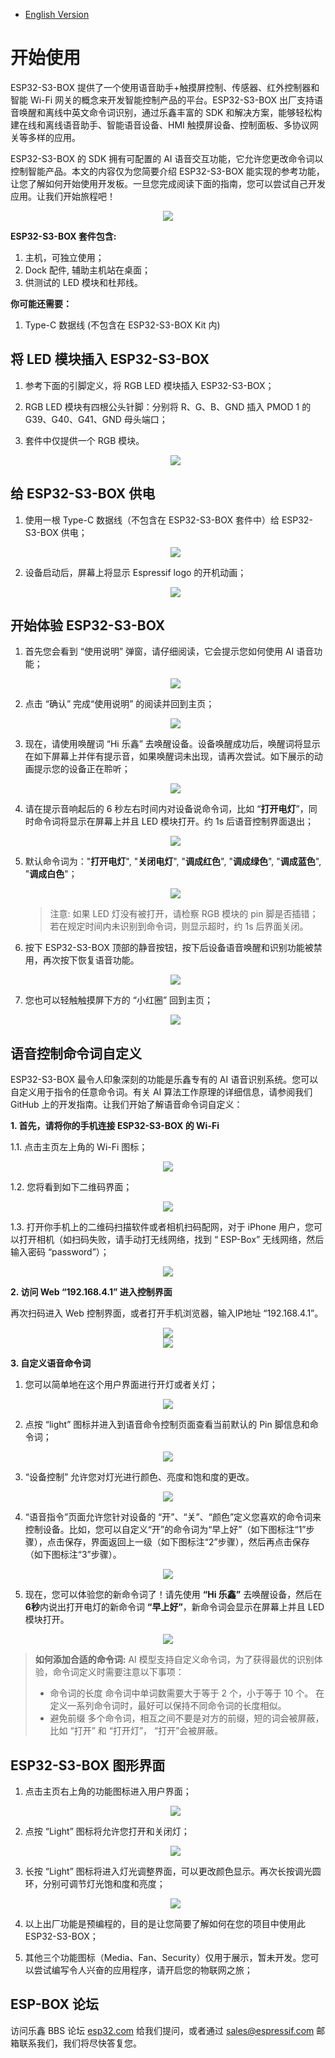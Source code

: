* [English Version](./getting_started.md)

# 开始使用

ESP32-S3-BOX 提供了一个使用语音助手+触摸屏控制、传感器、红外控制器和智能 Wi-Fi 网关的概念来开发智能控制产品的平台。ESP32-S3-BOX 出厂支持语音唤醒和离线中英文命令词识别，通过乐鑫丰富的 SDK 和解决方案，能够轻松构建在线和离线语音助手、智能语音设备、HMI 触摸屏设备、控制面板、多协议网关等多样的应用。

ESP32-S3-BOX 的 SDK 拥有可配置的 AI 语音交互功能，它允许您更改命令词以控制智能产品。本文的内容仅为您简要介绍 ESP32-S3-BOX 能实现的参考功能，让您了解如何开始使用开发板。一旦您完成阅读下面的指南，您可以尝试自己开发应用。让我们开始旅程吧！

   <div align="center">
   <img src="_static/esp_s3_box_outline.png">
   </div>

**ESP32-S3-BOX 套件包含:**

1. 主机，可独立使用；
2. Dock 配件, 辅助主机站在桌面；
3. 供测试的 LED 模块和杜邦线。

**你可能还需要：**

1. Type-C 数据线 (不包含在 ESP32-S3-BOX Kit 内)

## 将 LED 模块插入 ESP32-S3-BOX

1. 参考下面的引脚定义，将 RGB LED 模块插入 ESP32-S3-BOX；
2. RGB LED 模块有四根公头针脚：分别将 R、G、B、GND 插入 PMOD 1 的 G39、G40、G41、GND 母头端口；
3. 套件中仅提供一个 RGB 模块。

   <div align="center">
   <img src="./_static/hardware_pmod.png">
   </div>

## 给 ESP32-S3-BOX 供电

1. 使用一根 Type-C 数据线（不包含在 ESP32-S3-BOX 套件中）给 ESP32-S3-BOX 供电；

   <div align="center">
   <img src="_static/plug_power.png">
   </div>

2. 设备启动后，屏幕上将显示 Espressif logo 的开机动画；

   <div align="center">
   <img src="./_static/boot_animation.png">
   </div>

## 开始体验 ESP32-S3-BOX

1. 首先您会看到 “使用说明” 弹窗，请仔细阅读，它会提示您如何使用 AI 语音功能；

   <div align="center">
   <img src="./_static/page_use_intr_cn.png">
   </div>

2. 点击 “确认” 完成“使用说明” 的阅读并回到主页；

   <div align="center">
   <img src="./_static/page_home.png">
   </div>

3. 现在，请使用唤醒词 “Hi 乐鑫” 去唤醒设备。设备唤醒成功后，唤醒词将显示在如下屏幕上并伴有提示音，如果唤醒词未出现，请再次尝试。如下展示的动画提示您的设备正在聆听；

   <div align="center">
   <img src="_static/page_hi_cn.png">
   </div>

4. 请在提示音响起后的 6 秒左右时间内对设备说命令词，比如 “**打开电灯**”，同时命令词将显示在屏幕上并且 LED 模块打开。约 1s 后语音控制界面退出；

   <div align="center">
   <img src="_static/page_turn_on_the_light_cn.png">
   </div>

5. 默认命令词为："**打开电灯**", "**关闭电灯**", "**调成红色**", "**调成绿色**", "**调成蓝色**", "**调成白色**"；

   <div align="center">
   <img src="_static/page_timeout_cn.png">
   </div>

    >注意:
    > 如果 LED 灯没有被打开，请检察 RGB 模块的 pin 脚是否插错；
    > 若在规定时间内未识别到命令词，则显示超时，约 1s 后界面关闭。

6. 按下 ESP32-S3-BOX 顶部的静音按钮，按下后设备语音唤醒和识别功能被禁用，再次按下恢复语音功能。

   <div align="center">
   <img src="_static/hardware_mute_button.jpg">
   </div>

7. 您也可以轻触触摸屏下方的 “小红圈” 回到主页；

   <div align="center">
   <img src="./_static/hardware_home.png">
   </div>

## 语音控制命令词自定义

ESP32-S3-BOX 最令人印象深刻的功能是乐鑫专有的 AI 语音识别系统。您可以自定义用于指令的任意命令词。有关 AI 算法工作原理的详细信息，请参阅我们 GitHub 上的开发指南。让我们开始了解语音命令词自定义：

**1. 首先，请将你的手机连接 ESP32-S3-BOX 的 Wi-Fi**

1.1. 点击主页左上角的 Wi-Fi 图标；

   <div align="center">
   <img src="_static/page_wifi_lable.png">
   </div>

1.2. 您将看到如下二维码界面；

   <div align="center">
   <img src="_static/page_scan_qrcode.png">
   </div>

1.3. 打开你手机上的二维码扫描软件或者相机扫码配网，对于 iPhone 用户，您可以打开相机（如扫码失败，请手动打无线网络，找到 “ ESP-Box” 无线网络，然后输入密码 “password”）；

   <div align="center">
   <img src="_static/phone_scan_qrcode.png">
   </div>

**2. 访问 Web “192.168.4.1” 进入控制界面**

再次扫码进入 Web 控制界面，或者打开手机浏览器，输入IP地址 “192.168.4.1”。

   <div align="center">
   <img src="_static/page_scan_qrcode2.png">
   </div>

   <div align="center">
   <img src="_static/phone_scan_qrcode2.png">
   </div>

**3. 自定义语音命令词**

   1. 您可以简单地在这个用户界面进行开灯或者关灯；

   <div align="center">
   <img src="_static/web_config_light.JPG">
   </div>

   2. 点按 “light” 图标并进入到语音命令控制页面查看当前默认的 Pin 脚信息和命令词；

   <div align="center">
   <img src="_static/web_config_light_cmd_cn.JPG">
   </div>

   3. “设备控制” 允许您对灯光进行颜色、亮度和饱和度的更改。

   <div align="center">
   <img src="_static/web_config_light_ctrl_cn.JPG">
   </div>

   4. “语音指令”页面允许您针对设备的 “开”、“关”、“颜色”定义您喜欢的命令词来控制设备。比如，您可以自定义“开”的命令词为“早上好”（如下图标注“1”步骤），点击保存，界面返回上一级（如下图标注“2”步骤），然后再点击保存（如下图标注“3”步骤）。

   <div align="center">
   <img src="_static/web_config_light_cmd_cg_cn.JPG">
   </div>

   5. 现在，您可以体验您的新命令词了！请先使用 **“Hi 乐鑫”** 去唤醒设备，然后在**6秒**内说出打开电灯的新命令词 **“早上好”**，新命令词会显示在屏幕上并且 LED 模块打开。

   <div align="center">
   <img src="_static/page_good_morning_cn.png">
   </div>

   >**如何添加合适的命令词:**
   AI 模型支持自定义命令词，为了获得最优的识别体验，命令词定义时需要注意以下事项：
   >* 命令词的长度
   命令词中单词数需要大于等于 2 个，小于等于 10 个。
   在定义一系列命令词时，最好可以保持不同命令词的长度相似。
   >* 避免前缀
   多个命令词，相互之间不要是对方的前缀，短的词会被屏蔽，比如 “打开” 和 “打开灯”， “打开”会被屏蔽。

## ESP32-S3-BOX 图形界面

1. 点击主页右上角的功能图标进入用户界面；

   <div align="center">
   <img src="./_static/page_panel_lable.png">
   </div>

2. 点按 “Light” 图标将允许您打开和关闭灯；

   <div align="center">
   <img src="_static/page_panel_control.png">
   </div>

3. 长按 “Light” 图标将进入灯光调整界面，可以更改颜色显示。再次长按调光圆环，分别可调节灯光饱和度和亮度；

   <div align="center">
   <img src="_static/page_panel_color.png">
   </div>

4. 以上出厂功能是预编程的，目的是让您简要了解如何在您的项目中使用此 ESP32-S3-BOX；

5. 其他三个功能图标（Media、Fan、Security）仅用于展示，暂未开发。您可以尝试编写令人兴奋的应用程序，请开启您的物联网之旅；

## ESP-BOX 论坛

访问乐鑫 BBS 论坛 [esp32.com](https://esp32.com/viewforum.php?f=44) 给我们提问，或者通过 sales@espressif.com 邮箱联系我们，我们将尽快答复您。
